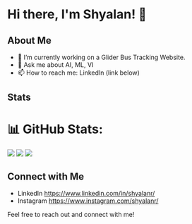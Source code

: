 # Hi there, I'm Shyalan! 👋

## About Me

- 🔭 I’m currently working on a Glider Bus Tracking Website.
- 💬 Ask me about AI, ML, VI
- 📫 How to reach me: LinkedIn (link below)


## Stats

# 📊 GitHub Stats:
![](https://github-readme-stats.vercel.app/api?username=shyalan&theme=radical&hide_border=false&include_all_commits=false&count_private=false)
![](https://github-readme-streak-stats.herokuapp.com/?user=shyalan&theme=radical&hide_border=false)
![](https://github-readme-stats.vercel.app/api/top-langs/?username=shyalan&theme=radical&hide_border=false&include_all_commits=false&count_private=false&layout=compact)

## Connect with Me

- LinkedIn https://www.linkedin.com/in/shyalanr/
- Instagram https://www.instagram.com/shyalanr/

Feel free to reach out and connect with me!
